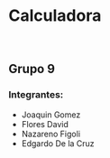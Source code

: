 # Calculadora
<br>

## Grupo 9
### Integrantes:
* Joaquin Gomez
* Flores David
* Nazareno Figoli
* Edgardo De la Cruz